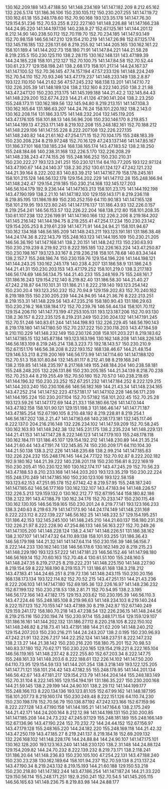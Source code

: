 130.162.209.188
143.47.188.50
141.148.234.169
141.147.182.209
8.212.65.162
132.226.5.174
131.186.36.106
150.230.105.112
150.230.207.255
141.147.19.72
130.162.61.18
155.248.178.60
152.70.90.168
193.123.35.178
141.147.76.30
129.154.51.236
152.70.53.255
8.222.227.160
141.148.226.88
141.147.166.238
144.24.95.220
141.144.197.136
140.238.9.27
152.67.125.161
141.144.201.12
8.212.14.90
140.238.50.112
152.70.119.70
152.70.234.185
141.147.93.149
152.70.98.158
146.56.147.210
129.154.210.219
141.147.26.98
152.67.125.174
132.145.116.185
132.226.131.66
8.219.255.92
141.144.205.165
130.162.161.22
158.101.189.4
141.144.202.73
158.180.71.91
141.147.84.221
144.21.58.28
8.219.235.5
150.230.125.110
138.2.28.115
130.162.148.131
143.47.189.39
144.24.185.228
158.101.212.127
152.70.100.75
141.147.84.58
152.70.52.44
130.61.23.77
129.158.198.241
138.2.68.173
158.101.217.14
144.24.167.37
141.147.100.52
152.70.36.145
47.74.157.194
47.57.233.126
141.148.224.249
152.70.54.110
152.70.93.246
143.47.179.237
141.148.233.149
138.2.8.87
193.122.110.150
144.21.62.56
47.57.245.232
168.138.13.201
141.147.10.72
132.226.205.39
141.148.189.124
138.2.132.160
8.222.140.250
138.2.21.98
143.47.247.120
150.230.213.175
141.145.199.188
144.21.42.2
132.145.84.43
141.148.229.200
152.67.74.223
144.21.41.126
47.90.141.204
138.2.23.250
155.248.173.11
130.162.189.56
132.145.94.80
8.219.213.151
141.147.108.3
130.162.165.64
131.186.63.207
144.24.76.24
158.101.220.192
138.2.143.0
130.162.208.114
131.186.33.175
141.148.232.204
132.145.119.205
143.47.176.105
158.101.88.13
146.56.96.206
150.230.146.170
8.219.85.1
141.144.199.13
47.253.171.149
8.219.102.208
155.248.182.161
152.70.188.212
141.148.229.106
141.147.55.228
8.222.207.108
132.226.227.135
141.148.240.82
144.21.61.162
47.254.171.15
152.70.104.175
155.248.183.39
150.230.208.234
8.219.97.248
152.70.16.129
47.243.137.146
141.147.85.167
131.186.37.101
168.138.185.234
168.138.165.174
143.47.183.52
138.2.18.250
155.248.184.66
140.238.31.168
132.226.5.170
132.226.208.29
141.148.238.243
47.74.155.26
155.248.166.252
150.230.210.31
150.230.222.27
193.123.241.251
150.230.121.114
64.110.77.205
193.122.97.124
143.47.190.67
144.24.140.37
138.2.30.252
130.61.124.127
47.242.121.232
144.21.39.164
8.222.202.83
140.83.39.212
141.147.167.79
158.178.245.161
158.101.215.128
146.56.132.178
129.154.202.229
141.147.112.28
155.248.166.94
141.148.242.47
129.154.219.185
150.230.214.168
132.145.127.203
146.56.104.179
192.9.236.144
141.147.163.213
158.101.23.175
141.144.192.198
143.47.190.199
138.2.21.10
141.147.182.100
129.159.143.171
8.219.236.118
8.219.85.195
131.186.19.89
150.230.252.159
64.110.90.183
141.147.165.128
158.101.219.95
193.123.80.245
141.147.176.137
131.186.43.93
132.226.0.157
8.219.254.241
146.56.153.57
132.226.22.204
168.138.212.80
158.101.208.35
130.61.107.238
132.226.199.91
141.147.160.166
132.226.2.206
8.219.184.202
141.145.216.142
141.144.194.75
8.219.255.41
47.254.17.234
150.230.23.142
129.154.205.253
8.219.61.239
141.147.71.91
144.24.94.21
158.101.94.67
130.162.134.168
146.56.185.209
141.148.243.211
193.123.191.181
131.186.38.48
144.24.174.36
8.222.143.79
155.248.163.123
141.144.195.109
150.230.21.205
146.56.36.190
141.147.168.141
138.2.20.151
141.148.242.113
150.230.63.93
150.230.219.239
8.219.92.213
8.222.195.185
132.226.163.224
143.47.250.87
150.230.198.167
193.123.33.167
8.219.236.218
158.101.78.68
140.83.34.144
138.2.157.7
155.248.186.74
150.230.159.76
129.154.196.226
141.144.198.121
141.144.243.25
130.162.245.178
140.238.4.207
131.186.58.9
131.186.24.5
144.21.41.31
150.230.203.153
143.47.179.252
158.101.219.0
138.3.217.183
146.56.174.69
146.56.134.75
144.21.40.233
155.248.169.75
155.248.161.7
131.186.16.243
129.154.212.140
8.219.82.40
131.186.58.30
144.21.40.27
47.242.218.87
64.110.101.31
131.186.21.1
8.222.219.140
193.123.254.142
150.230.20.4
193.123.250.232
152.70.94.9
129.159.202.83
152.70.240.162
8.219.189.155
150.230.205.239
144.24.94.95
144.21.36.76
8.222.213.251
8.219.153.31
141.148.229.56
143.47.235.216
158.180.90.43
131.186.29.63
150.230.216.2
168.138.184.172
152.70.239.76
146.56.44.134
158.101.70.112
129.154.206.110
141.147.73.199
47.253.105.131
193.123.187.206
152.70.93.130
138.2.36.157
8.222.235.125
8.219.231.249
150.230.204.132
141.147.191.245
152.70.51.246
140.83.61.244
141.144.198.93
132.226.229.45
146.56.190.143
8.219.178.180
141.147.180.50
152.70.237.222
150.230.118.203
143.47.184.59
8.210.110.229
141.148.232.149
150.230.126.208
158.101.203.221
8.219.183.62
141.147.185.15
132.145.87.184
193.123.163.196
130.162.148.208
141.148.226.145
146.56.183.109
8.219.245.214
138.3.223.73
192.18.143.57
150.230.210.9
152.67.151.176
146.56.38.208
8.222.193.152
168.138.46.67
144.21.48.154
129.146.53.213
8.219.200.169
146.56.173.99
141.147.114.60
141.147.188.120
152.70.51.3
158.101.80.84
132.145.81.117
8.212.41.98
8.219.168.241
138.2.159.85
141.148.235.197
8.217.168.149
155.248.184.204
140.238.58.181
155.248.248.205
132.226.131.86
150.230.205.185
144.21.34.139
8.218.70.238
152.70.253.44
8.219.255.49
152.70.50.180
152.70.57.0
140.238.218.65
141.144.196.32
150.230.23.252
152.67.251.232
141.147.184.252
8.222.129.215
141.144.203.240
150.230.106.66
146.56.182.169
144.21.43.34
141.148.234.165
143.47.252.214
141.147.52.223
47.57.181.17
141.147.102.228
146.56.171.239
141.144.195.224
150.230.207.104
152.70.57.182
158.101.202.45
152.70.25.28
193.123.59.26
141.147.172.69
144.21.33.1
158.180.66.126
141.147.0.144
143.47.182.158
158.101.90.121
129.151.198.3
131.186.46.147
141.147.71.187
143.47.185.254
152.67.190.105
8.210.48.192
8.219.228.81
8.219.254.1
146.56.187.202
138.2.21.47
141.147.163.68
140.238.173.181
132.145.117.46
8.222.137.0
204.216.216.148
132.226.234.102
141.147.59.209
152.70.58.245
130.162.163.93
141.148.242.38
132.145.231.175
138.2.235.224
141.148.229.131
144.21.41.153
141.147.147.28
8.222.146.123
141.147.179.103
155.248.178.118
130.162.184.111
131.186.45.107
129.154.192.212
141.148.230.89
144.21.35.214
144.21.60.44
143.47.191.74
132.145.85.74
150.230.209.171
64.110.104.30
144.21.50.138
138.3.212.226
141.148.235.68
138.2.99.214
141.147.185.63
132.226.224.232
155.248.176.145
144.24.77.122
152.70.92.87
8.222.202.182
192.9.180.162
144.21.39.222
140.238.201.118
150.230.156.81
8.222.169.19
150.230.205.41
150.230.122.160
130.162.174.117
143.47.245.29
152.70.56.23
143.47.188.53
8.210.233.168
141.144.203.203
193.123.35.219
150.230.22.224
155.248.170.249
141.147.185.160
150.230.123.106
193.122.58.158
193.123.62.153
47.251.95.178
152.67.142.42
8.219.57.95
155.248.187.240
141.147.165.62
146.56.177.169
130.162.132.107
143.47.183.94
141.148.226.57
132.226.5.213
129.159.132.0
130.162.212.77
152.67.195.144
158.180.82.186
138.2.122.191
143.47.188.79
130.162.34.176
152.70.233.147
150.230.115.48
130.162.130.105
146.56.159.165
150.230.201.24
8.219.77.141
193.123.166.233
138.3.240.63
8.219.63.79
141.147.173.90
144.24.174.149
141.148.231.168
8.222.223.112
8.222.139.227
146.56.162.25
141.148.232.57
129.154.195.251
131.186.42.153
132.145.245.100
141.148.245.210
144.21.60.137
158.180.231.216
132.226.21.97
8.222.228.90
47.254.86.133
146.56.163.227
152.70.249.26
141.147.105.200
141.148.228.124
138.2.4.147
141.148.226.51
131.186.38.162
138.2.107.107
141.147.47.32
64.110.89.138
158.101.93.255
131.186.36.43
146.56.179.198
144.21.32.141
141.147.64.114
150.230.156.39
146.56.156.7
8.222.144.233
130.162.140.138
146.56.178.6
130.162.149.20
8.219.215.23
141.148.229.190
193.123.57.222
141.147.181.23
146.56.152.46
141.147.98.180
146.56.169.14
152.70.60.163
152.70.48.4
130.61.51.100
155.248.160.5
141.148.247.35
8.219.217.25
8.219.222.231
141.148.225.150
141.148.227.90
8.219.154.59
8.222.168.190
8.219.153.71
131.186.61.168
138.3.218.212
143.47.183.41
144.24.65.251
8.219.72.136
141.148.243.115
150.230.20.156
168.138.173.134
193.122.114.82
152.70.52.215
143.47.251.151
144.21.43.236
8.222.206.103
141.147.147.180
152.69.195.36
132.226.16.97
141.148.236.232
152.67.199.132
150.230.218.53
138.2.81.71
152.70.54.95
138.2.3.195
146.56.172.166
143.47.182.175
129.153.203.62
150.230.195.39
146.56.110.3
143.47.224.46
155.248.185.108
8.219.96.63
141.148.234.103
8.219.140.244
8.222.157.123
152.70.155.147
143.47.189.30
8.219.242.87
152.67.140.249
129.159.241.172
158.180.70.218
143.47.238.54
132.226.236.15
141.148.244.56
8.219.215.116
150.230.194.74
150.230.97.14
155.248.171.154
129.159.129.107
131.186.16.161
141.144.202.132
131.186.27.112
8.220.218.105
8.222.150.102
141.148.246.82
8.218.73.41
143.47.191.188
144.21.62.209
141.148.240.212
129.154.207.203
150.230.216.211
144.24.243.207
138.2.0.195
150.230.96.93
47.242.21.91
132.226.7.217
144.22.252.124
141.148.237.51
8.222.147.232
138.2.13.27
144.21.38.142
150.230.216.220
158.180.75.201
152.70.98.53
140.83.37.180
152.70.62.171
150.230.220.165
129.154.219.221
8.222.165.104
146.56.119.165
141.148.237.42
8.222.255.80
152.67.203.34
8.222.147.75
155.248.161.33
141.148.203.6
8.222.188.61
132.226.14.102
141.147.50.200
64.110.73.95
129.154.59.133
141.144.201.254
138.3.218.149
193.122.125.205
141.147.71.121
158.101.214.42
143.47.182.55
155.248.178.95
141.144.201.134
146.56.42.67
143.47.181.217
129.154.213.79
141.144.204.144
155.248.183.149
152.70.31.104
8.222.145.165
129.154.194.191
131.186.35.227
150.230.200.168
144.21.59.145
138.2.29.199
144.24.90.101
138.2.29.112
141.144.199.177
155.248.166.113
8.220.134.136
193.123.81.105
152.67.99.162
141.148.187.195
158.101.207.73
8.219.160.174
150.230.249.48
8.222.151.126
64.110.74.230
150.230.198.178
152.70.56.79
150.136.87.192
47.242.123.166
152.67.159.96
8.222.227.128
143.47.190.158
141.144.195.21
141.147.164.6
138.2.175.249
144.21.42.171
144.24.200.164
8.212.12.98
141.144.198.131
150.230.200.85
141.147.185.208
144.24.73.232
47.245.97.129
155.248.181.189
155.248.166.149
152.67.136.96
143.47.190.224
152.70.232.72
144.24.44.152
152.67.156.97
143.47.179.128
155.248.165.220
144.24.182.220
155.248.169.118
144.21.42.32
143.47.250.119
143.47.185.27
8.219.241.137
8.219.184.18
152.69.209.132
132.226.168.102
141.148.228.176
144.24.88.84
144.24.90.107
141.147.175.101
130.162.128.200
193.123.163.240
141.148.230.120
138.2.31.148
144.24.88.124
129.154.209.82
144.24.70.232
8.222.139.232
8.219.73.171
138.2.118.241
131.186.20.64
141.148.236.83
150.230.105.100
47.254.22.131
143.47.188.240
150.230.23.238
130.162.189.64
158.101.94.237
152.70.59.138
8.213.137.24
143.47.190.34
8.219.243.132
8.219.15.193
144.21.60.188
129.150.53.218
150.230.218.80
141.147.182.244
143.47.186.254
141.147.187.24
144.21.33.220
129.150.56.114
155.248.171.251
192.9.250.241
152.70.54.5
141.145.205.115
146.56.165.63
141.148.236.75
8.219.83.98
144.24.88.177
